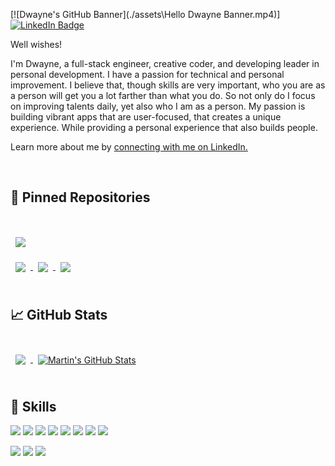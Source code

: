 [![Dwayne's GitHub Banner](./assets\Hello Dwayne Banner.mp4)]
[![LinkedIn Badge](https://img.shields.io/badge/LinkedIn-Profile-informational?style=flat&logo=linkedin&logoColor=white&color=0D76A8)](https://www.linkedin.com/in/dwayne-weller/)

Well wishes!

I'm Dwayne, a full-stack engineer, creative coder, and developing leader in personal development. I have a passion for technical and personal improvement. I believe that, though skills are very important, who you are as a person will get you a lot farther than what you do. So not only do I focus on improving talents daily, yet also who I am as a person. My passion is building vibrant apps that are user-focused, that creates a unique experience. While providing a personal experience that also builds people. 

Learn more about me by [connecting with me on LinkedIn.](https://www.linkedin.com/in/dwayne-weller/)

<br>

## 📌 Pinned Repositories

<br>

<a href="https://github.com/Dwaynew85/fortnite_store">
  <img align="center" style="margin:1rem 0.5rem" src="https://github-readme-stats.vercel.app/api/pin/?username=Dwaynew85&repo=fortnite_store&title_color=ffffff&text_color=c9cacc&icon_color=4AB197&bg_color=1A2B34" />
</a>

<br>

<a href="https://github.com/Dwaynew85/keepflix-javascript-app">
  <img align="center" style="margin:0.5rem" src="https://github-readme-stats.vercel.app/api/pin/?username=Dwaynew85&repo=keepflix-javascript-app&title_color=ffffff&text_color=c9cacc&icon_color=4AB197&bg_color=1A2B34" />
</a>

<a href="https://github.com/Dwaynew85/keepflix-rails-app">
  <img align="center" style="margin:0.5rem" src="https://github-readme-stats.vercel.app/api/pin/?username=Dwaynew85&repo=keepflix-rails-app&title_color=ffffff&text_color=c9cacc&icon_color=4AB197&bg_color=1A2B34" />
</a>

<a href="https://github.com/Dwaynew85/react-calculator">
  <img align="center" style="margin:0.5rem" src="https://github-readme-stats.vercel.app/api/pin/?username=Dwaynew85&repo=react-calculator&title_color=ffffff&text_color=c9cacc&icon_color=4AB197&bg_color=1A2B34" />
</a>

<br>
<br>

## &#x1f4c8; GitHub Stats

<br>
<a href="https://github.com/Dwaynew85">
  <img align="center" style="margin:0.5rem" src="https://github-readme-stats.vercel.app/api/top-langs/?username=Dwaynew85&title_color=ffffff&text_color=c9cacc&icon_color=4AB197&bg_color=1A2B34" />
</a>

<a href="https://github.com/Dwaynew85">
  <img align="center" style="margin:0.5rem" src="https://github-readme-stats.vercel.app/api?username=Dwaynew85&show_icons=true&line_height=27&count_private=true&title_color=ffffff&text_color=c9cacc&icon_color=4AB097&bg_color=1A2B34" alt="Martin's GitHub Stats" />
</a>

<br>
<br>

## 💼 Skills

![](https://img.shields.io/badge/Code-HTML5-informational?style=flat&logo=HTML5&logoColor=white&color=4AB197)
![](https://img.shields.io/badge/Code-Ruby-informational?style=flat&logo=Ruby&logoColor=white&color=4AB197)
![](https://img.shields.io/badge/Code-Ruby_on_Rails-informational?style=flat&logo=Ruby-on-Rails&logoColor=white&color=4AB197)
![](https://img.shields.io/badge/Code-JavaScript-informational?style=flat&logo=JavaScript&logoColor=white&color=4AB197)
![](https://img.shields.io/badge/Code-React-informational?style=flat&logo=react&logoColor=white&color=4AB197)
![](https://img.shields.io/badge/Code-Redux-informational?style=flat&logo=Redux&logoColor=white&color=4AB197)
![](https://img.shields.io/badge/Code-Python-informational?style=flat&logo=Python&logoColor=white&color=4AB197)
![](https://img.shields.io/badge/Code-SQLite-informational?style=flat&logo=SQLite&logoColor=white&color=4AB197)

![](https://img.shields.io/badge/Style-CSS-informational?style=flat&logo=css3&logoColor=white&color=4AB197)
![](https://img.shields.io/badge/Tools-GitLab-informational?style=flat&logo=GitLab&logoColor=white&color=4AB197)
![](https://img.shields.io/badge/Tools-NPM-informational?style=flat&logo=npm&logoColor=white&color=4AB197)